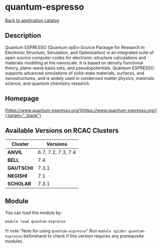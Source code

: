 # quantum-espresso

[Back to application catalog](../app_catalog.md)

## Description

Quantum ESPRESSO (Quantum opEn-Source Package for Research in Electronic Structure, Simulation, and Optimization) is an integrated suite of open-source computer codes for electronic-structure calculations and materials modeling at the nanoscale. It is based on density functional theory, plane-wave basis sets, and pseudopotentials. Quantum ESPRESSO supports advanced simulations of solid-state materials, surfaces, and nanostructures, and is widely used in condensed matter physics, materials science, and quantum chemistry research.

## Homepage

[https://www.quantum-espresso.org/](https://www.quantum-espresso.org/){:target="_blank"}

## Available Versions on RCAC Clusters

|Cluster|Versions|
|---|---|
**ANVIL**|6.7, 7.2, 7.3, 7.4
**BELL**|7.4
**GAUTSCHI**|7.3.1
**NEGISHI**|7.1
**SCHOLAR**|7.3.1

## Module

You can load the module by:

```bash
module load quantum-espresso
```

!!! note "Note for using `quantum-espresso`"
    Run `module spider quantum-espresso` beforehand to check if this version requires any prerequisite modules.
